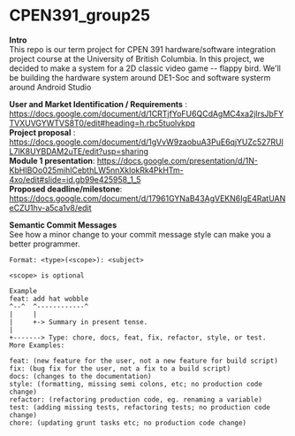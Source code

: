 # CPEN391_group25

**Intro**  <br />
This repo is our term project for CPEN 391 hardware/software integration project course at the University of British Columbia. In this project, we decided to make a system for a 2D classic video game -- flappy bird. We'll be building the hardware system around DE1-Soc and software systerm around Android Studio

**User and Market Identification / Requirements** : https://docs.google.com/document/d/1CRTjfYoFU6QCdAgMC4xa2jlrsJbFYTVXUVGYWTVS8T0/edit#heading=h.rbc5tuolvkpq <br />
**Project proposal** : https://docs.google.com/document/d/1gVvW9zaobuA3PuE6qjYUZc527RUlL7IK8UYBDAM2uTE/edit?usp=sharing  <br />
**Module 1 presentation**: https://docs.google.com/presentation/d/1N-KbHIBOo025mihlCebthLW5nnXklokRk4PkHTm-4xo/edit#slide=id.gb99e425958_1_5  <br />
**Proposed deadline/milestone**: https://docs.google.com/document/d/17961GYNaB43AgVEKN6IgE4RatUANeCZU1hv-a5ca1v8/edit



**Semantic Commit Messages**  <br />
    See how a minor change to your commit message style can make you a better programmer.  <br />

    Format: <type>(<scope>): <subject>       

    <scope> is optional

    Example 
    feat: add hat wobble   
    ^--^  ^------------^  
    |     |                 
    |     +-> Summary in present tense.  
    |            
    +-------> Type: chore, docs, feat, fix, refactor, style, or test.  
    More Examples:  

    feat: (new feature for the user, not a new feature for build script)     
    fix: (bug fix for the user, not a fix to a build script)   
    docs: (changes to the documentation)    
    style: (formatting, missing semi colons, etc; no production code change)   
    refactor: (refactoring production code, eg. renaming a variable)     
    test: (adding missing tests, refactoring tests; no production code change)   
    chore: (updating grunt tasks etc; no production code change)    
